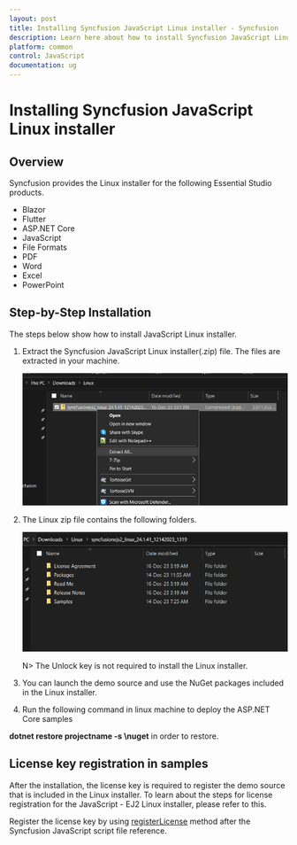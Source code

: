 ```yaml
---
layout: post
title: Installing Syncfusion JavaScript Linux installer - Syncfusion
description: Learn here about how to install Syncfusion JavaScript Linux installer after downloading from our Syncfusion website.
platform: common
control: JavaScript
documentation: ug
---
```


# Installing Syncfusion JavaScript Linux installer

## Overview

Syncfusion provides the Linux installer for the following Essential Studio products.

* Blazor
* Flutter
* ASP.NET Core
* JavaScript
* File Formats
* PDF
* Word
* Excel
* PowerPoint


## Step-by-Step Installation

The steps below show how to install JavaScript Linux installer.

1. Extract the Syncfusion JavaScript Linux installer(.zip) file. The files are extracted in your machine.

   ![Welcome wizard](images/Linux_Installer1.png)
   

2. The Linux zip file contains the following folders.

   ![License Agreement](images/Linux_Installer2.png)   
   
   N> The Unlock key is not required to install the Linux installer.


4. You can launch the demo source and use the NuGet packages included in the Linux installer.


5. Run the following command in linux machine to deploy the ASP.NET Core samples
 
  **dotnet restore projectname -s \nuget** in order to restore.

## License key registration in samples

After the installation, the license key is required to register the demo source that is included in the Linux installer. To learn about the steps for license registration for the JavaScript - EJ2 Linux installer, please refer to this.

Register the license key by using [registerLicense](https://ej2.syncfusion.com/javascript/documentation/licensing/license-key-registration#javascript-es5) method after the Syncfusion JavaScript script file reference.